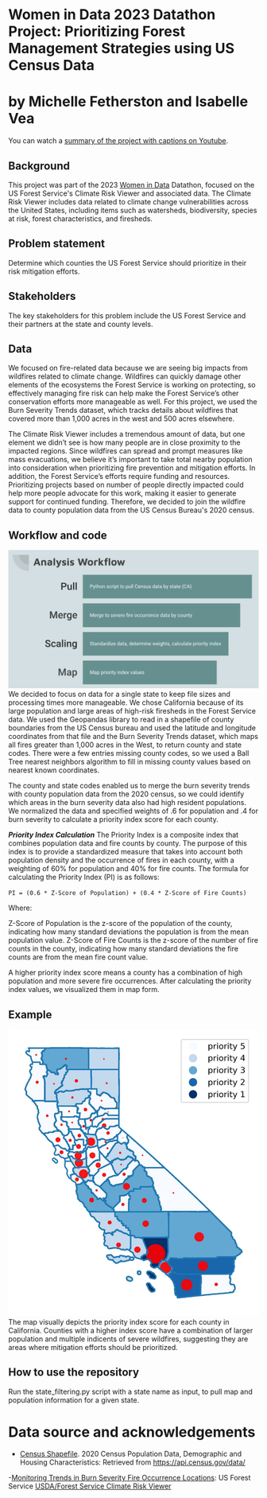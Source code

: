 # Women in Data 2023 Datathon Project: Prioritizing Forest Management Strategies using US Census Data
# by Michelle Fetherston and Isabelle Vea

You can watch a [summary of the project with captions on Youtube](https://www.youtube.com/watch?v=R1APmv3O_Rg).


## Background
This project was part of the 2023 [Women in Data](https://www.womenindata.org/) Datathon, focused on the US Forest Service's Climate Risk Viewer and associated data. The Climate Risk Viewer includes data related to climate change vulnerabilities across the United States, including items such as watersheds, biodiversity, species at risk, forest characteristics, and firesheds.
## Problem statement
Determine which counties the US Forest Service should prioritize in their risk mitigation efforts.

## Stakeholders
The key stakeholders for this problem include the US Forest Service and their partners at the state and county levels.


## Data
We focused on fire-related data because we are seeing big impacts from wildfires related to climate change. Wildfires can quickly damage other elements of the ecosystems the Forest Service is working on protecting, so effectively managing fire risk can help make the Forest Service’s other conservation efforts more manageable as well. For this project, we used the Burn Severity Trends dataset, which tracks details about wildfires that covered more than 1,000 acres in the west and 500 acres elsewhere.

The Climate Risk Viewer includes a tremendous amount of data, but one element we didn’t see is how many people are in close proximity to the impacted regions. Since wildfires can spread and prompt measures like mass evacuations, we believe it’s important to take total nearby population into consideration when prioritizing fire prevention and mitigation efforts. In addition, the Forest Service’s efforts require funding and resources. Prioritizing projects based on number of people directly impacted could help more people advocate for this work, making it easier to generate support for continued funding. Therefore, we decided to join the wildfire data to county population data from the US Census Bureau's 2020 census.


## Workflow and code
![Image](images/analysis-workflow.png)
We decided to focus on data for a single state to keep file sizes and processing times more manageable. We chose California because of its large population and large areas of high-risk firesheds in the Forest Service data. We used the Geopandas library to read in a shapefile of county boundaries from the US Census bureau and used the latitude and longitude coordinates from that file and the Burn Severity Trends dataset, which maps all fires greater than 1,000 acres in the West, to return county and state codes. There were a few entries missing county codes, so we used a Ball Tree nearest neighbors algorithm to fill in missing county values based on nearest known coordinates. 

The county and state codes enabled us to merge the burn severity trends with county population data from the 2020 census, so we could identify which areas in the burn severity data also had high resident populations. We normalized the data and specified weights of .6 for population and .4 for burn severity to calculate a priority index score for each county. 


***Priority Index Calculation***
The Priority Index is a composite index that combines population data and fire counts by county. The purpose of this index is to provide a standardized measure that takes into account both population density and the occurrence of fires in each county, with a weighting of 60% for population and 40% for fire counts. The formula for calculating the Priority Index (PI) is as follows:

`PI = (0.6 * Z-Score of Population) + (0.4 * Z-Score of Fire Counts)`

Where:

Z-Score of Population is the z-score of the population of the county, indicating how many standard deviations the population is from the mean population value.
Z-Score of Fire Counts is the z-score of the number of fire counts in the county, indicating how many standard deviations the fire counts are from the mean fire count value.

A higher priority index score means a county has a combination of high population and more severe fire occurrences. After calculating the priority index values, we visualized them in map form.



## Example
![Image](CA_priority_map.jpg)
The map visually depicts the priority index score for each county in California. Counties with a higher index score have a combination of larger population and multiple indicents of severe wildfires, suggesting they are areas where mitigation efforts should be prioritized.

## How to use the repository
Run the state_filtering.py script with a state name as input, to pull map and population information for a given state.

# Data source and acknowledgements
- [Census Shapefile](https://catalog.data.gov/dataset/tiger-line-shapefile-2019-nation-u-s-current-county-and-equivalent-national-shapefile). 2020 Census Population Data, Demographic and Housing Characteristics: Retrieved from https://api.census.gov/data/
  
-[Monitoring Trends in Burn Severity Fire Occurrence Locations](https://data-usfs.hub.arcgis.com/datasets/usfs::monitoring-trends-in-burn-severity-fire-occurrence-locations-feature-layer/explore?location=35.752773%2C-115.615500%2C4.00&showTable=true): US Forest Service [USDA/Forest Service Climate Risk Viewer](https://storymaps.arcgis.com/collections/87744e6b06c74e82916b9b11da218d28?item=1)
